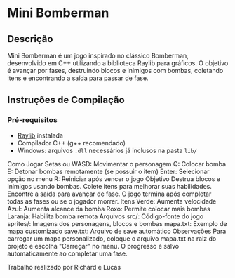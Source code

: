 # Mini Bomberman

## Descrição

Mini Bomberman é um jogo inspirado no clássico Bomberman, desenvolvido em C++ utilizando a biblioteca Raylib para gráficos. O objetivo é avançar por fases, destruindo blocos e inimigos com bombas, coletando itens e encontrando a saída para passar de fase.

## Instruções de Compilação

### Pré-requisitos

- [Raylib](https://www.raylib.com/) instalada
- Compilador C++ (g++ recomendado)
- Windows: arquivos `.dll` necessários já inclusos na pasta `lib/`

Como Jogar
Setas ou WASD: Movimentar o personagem
Q: Colocar bomba
E: Detonar bombas remotamente (se possuir o item)
Enter: Selecionar opção no menu
R: Reiniciar após vencer o jogo
Objetivo
Destrua blocos e inimigos usando bombas.
Colete itens para melhorar suas habilidades.
Encontre a saída para avançar de fase.
O jogo termina após completar todas as fases ou se o jogador morrer.
Itens
Verde: Aumenta velocidade
Azul: Aumenta alcance da bomba
Roxo: Permite colocar mais bombas
Laranja: Habilita bomba remota
Arquivos
src/: Código-fonte do jogo
sprites/: Imagens dos personagens, blocos e bombas
mapa.txt: Exemplo de mapa customizado
save.txt: Arquivo de save automático
Observações
Para carregar um mapa personalizado, coloque o arquivo mapa.txt na raiz do projeto e escolha "Carregar" no menu.
O progresso é salvo automaticamente ao completar uma fase.

Trabalho realizado por Richard e Lucas



